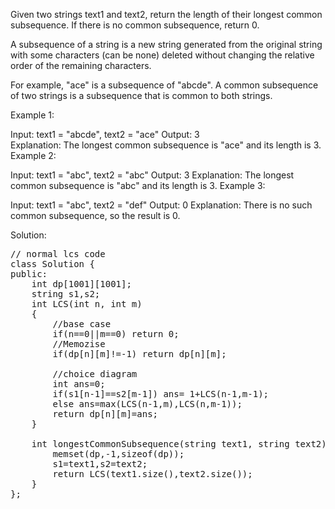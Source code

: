 Given two strings text1 and text2, return the length of their longest common subsequence. If there is no common subsequence, return 0.

A subsequence of a string is a new string generated from the original string with some characters (can be none) deleted without changing the relative order of the remaining characters.

For example, "ace" is a subsequence of "abcde".
A common subsequence of two strings is a subsequence that is common to both strings.

 

Example 1:

Input: text1 = "abcde", text2 = "ace" 
Output: 3  
Explanation: The longest common subsequence is "ace" and its length is 3.
Example 2:

Input: text1 = "abc", text2 = "abc"
Output: 3
Explanation: The longest common subsequence is "abc" and its length is 3.
Example 3:

Input: text1 = "abc", text2 = "def"
Output: 0
Explanation: There is no such common subsequence, so the result is 0.

Solution:
<pre>
// normal lcs code
class Solution {
public:
    int dp[1001][1001];
    string s1,s2;
    int LCS(int n, int m)
    {
        //base case
        if(n==0||m==0) return 0;
        //Memozise
        if(dp[n][m]!=-1) return dp[n][m];
        
        //choice diagram
        int ans=0;
        if(s1[n-1]==s2[m-1]) ans= 1+LCS(n-1,m-1);
        else ans=max(LCS(n-1,m),LCS(n,m-1));
        return dp[n][m]=ans;
    }
    
    int longestCommonSubsequence(string text1, string text2) {
        memset(dp,-1,sizeof(dp));
        s1=text1,s2=text2;
        return LCS(text1.size(),text2.size()); 
    }
};
</pre>
